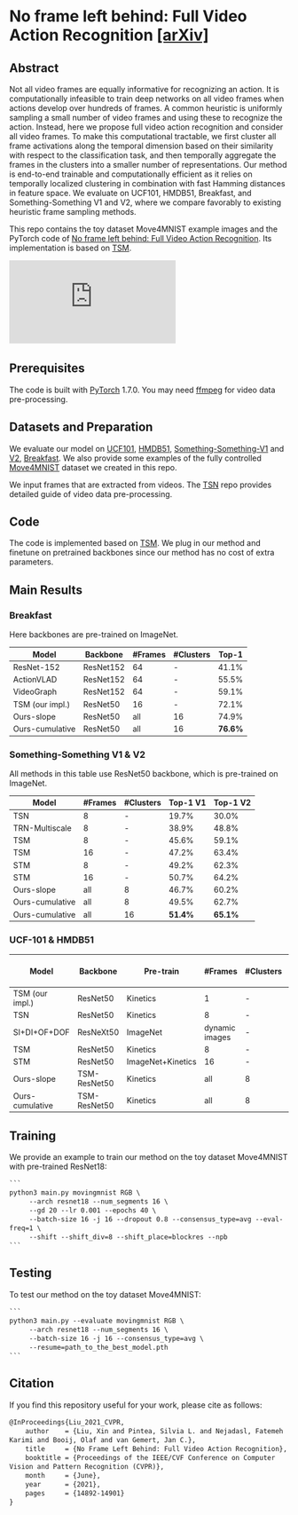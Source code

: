 # No frame left behind: Full Video Action Recognition [[arXiv]](https://arxiv.org/abs/2103.15395)

## Abstract

Not all video frames are equally informative for recognizing an action. It is computationally infeasible to train deep networks on all video frames when actions develop over hundreds of frames. A common heuristic is uniformly sampling a small number of video frames and using these to recognize the action. Instead, here we propose full video action recognition and consider all video frames. To make this computational tractable, we first cluster all frame activations along the temporal dimension based on their similarity with respect to the classification task, and then temporally aggregate the frames in the clusters into a smaller number of representations. Our method is end-to-end trainable and computationally efficient as it relies on temporally localized clustering in combination with fast Hamming distances in feature space. We evaluate on UCF101, HMDB51, Breakfast, and Something-Something V1 and V2, where we compare favorably to existing heuristic frame sampling methods.

This repo contains the toy dataset Move4MNIST example images and the PyTorch code of [No frame left behind: Full Video Action Recognition](https://arxiv.org/abs/2103.15395). Its implementation is based on [TSM](https://github.com/mit-han-lab/temporal-shift-module).

![framework](https://github.com/L-KID/Full-Video-Action-Recognition/blob/fix_branch/images/fig1_cvpr21.pdf_tex.pdf)

## Prerequisites

The code is built with [PyTorch](https://pytorch.org/) 1.7.0. You may need [ffmpeg](https://www.ffmpeg.org/) for video data pre-processing.

## Datasets and Preparation

We evaluate our model on [UCF101](http://crcv.ucf.edu/data/UCF101.php), [HMDB51](http://serre-lab.clps.brown.edu/resource/hmdb-a-large-human-motion-database/), [Something-Something-V1](https://20bn.com/datasets/something-something/v1) and [V2](https://20bn.com/datasets/something-something/v2), [Breakfast](https://serre-lab.clps.brown.edu/resource/breakfast-actions-dataset/). We also provide some examples of the fully controlled [Move4MNIST]() dataset we created in this repo.

We input frames that are extracted from videos. The [TSN](https://github.com/yjxiong/temporal-segment-networks) repo provides detailed guide of video data pre-processing.

## Code

The code is implemented based on [TSM](https://github.com/mit-han-lab/temporal-shift-module). We plug in our method and finetune on pretrained backbones since our method has no cost of extra parameters.

## Main Results

### Breakfast

Here backbones are pre-trained on ImageNet.

|     Model     |Backbone |#Frames|#Clusters|Top-1|
|---------------|---------|-------|---------|-----|
|ResNet-152     |ResNet152|64    | -       |41.1%|
|ActionVLAD     |ResNet152| 64   | -       |55.5%|
|VideoGraph     |ResNet152| 64   | -       |59.1%|
|TSM (our impl.)|ResNet50 |16    |-        |72.1%|
|Ours-slope     |ResNet50 |all   |16       |74.9%|
|Ours-cumulative|ResNet50 |all   |16       |**76.6%**|

### Something-Something V1 & V2

All methods in this table use ResNet50 backbone, which is pre-trained on ImageNet.

|Model|#Frames|#Clusters|Top-1 V1|Top-1 V2|
|-----|-------|---------|--------|--------|
| TSN |8      | -       |19.7%   |30.0%   |
| TRN-Multiscale|8| -   |38.9%   |48.8%   |
| TSM |8      | -       |45.6%   |59.1%   |
| TSM |16     |-        |47.2%   |63.4%   |
| STM |8      |-        |49.2%   |62.3%   |
| STM |16     |-        |50.7%   |64.2%   |
|Ours-slope|all|8       |46.7%   |60.2%   |
|Ours-cumulative|all|8  |49.5%   |62.7%   |
|Ours-cumulative|all|16 |**51.4%**|**65.1%**|

### UCF-101 & HMDB51

|Model|Backbone|Pre-train|#Frames|#Clusters|Top-1 UCF-101|Top-1 HMDB51|    
|-----|--------|---------|-------|---------|-------------|------------|
|TSM (our impl.)|ResNet50|Kinetics|1|-     |91.2%        |65.1%       | 
|TSN  |ResNet50|Kinetics |8      |-        |91.7%        |64.7%       |
|SI+DI+OF+DOF|ResNeXt50|ImageNet|dynamic images|-  |95.0%|71.5%       |
|TSM  |ResNet50|Kinetics |8      |-        |95.9%        |73.5%       |
|STM  |ResNet50|ImageNet+Kinetics|16|-     |96.2%        |72.2%       |
|Ours-slope|TSM-ResNet50|Kinetics|all|8    |96.2%        |73.3%       |
|Ours-cumulative|TSM-ResNet50|Kinetics|all|8|**96.4%**   |**73.4%**   |

## Training

We provide an example to train our method on the toy dataset Move4MNIST with pre-trained ResNet18:

	```
	python3 main.py movingmnist RGB \
	     --arch resnet18 --num_segments 16 \
	     --gd 20 --lr 0.001 --epochs 40 \
	     --batch-size 16 -j 16 --dropout 0.8 --consensus_type=avg --eval-freq=1 \
	     --shift --shift_div=8 --shift_place=blockres --npb
	```

## Testing

To test our method on the toy dataset Move4MNIST:

	```
	python3 main.py --evaluate movingmnist RGB \
	     --arch resnet18 --num_segments 16 \
	     --batch-size 16 -j 16 --consensus_type=avg \
	     --resume=path_to_the_best_model.pth
	```

## Citation

If you find this repository useful for your work, please cite as follows: 

```
@InProceedings{Liu_2021_CVPR,
    author    = {Liu, Xin and Pintea, Silvia L. and Nejadasl, Fatemeh Karimi and Booij, Olaf and van Gemert, Jan C.},
    title     = {No Frame Left Behind: Full Video Action Recognition},
    booktitle = {Proceedings of the IEEE/CVF Conference on Computer Vision and Pattern Recognition (CVPR)},
    month     = {June},
    year      = {2021},
    pages     = {14892-14901}
}
```
